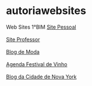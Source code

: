 # autoriawebsites
Web Sites 1°BIM
<a href="https://eduardaaugusta.github.io/sitepessoal/index.html">Site Pessoal</a>
<br></br> <a href="https://eduardaaugusta.github.io/siteprofessor/index.html">Site Professor</a>
<br></br> <a href="https://eduardaaugusta.github.io/blogmoda/index.html">Blog de Moda</a>
<br></br> <a href="https://eduardaaugusta.github.io/festivaldevinho/index.html">Agenda Festival de Vinho</a>
<br></br> <a href="https://eduardaaugusta.github.io/blogdacidadedenovayork/index.html">Blog da Cidade de Nova York</a>